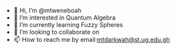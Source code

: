 - 👋 Hi, I’m @mtweneboah
- 👀 I’m interested in Quantum Algebra 
- 🌱 I’m currently learning Fuzzy Spheres
- 💞️ I’m looking to collaborate on 
- 📫 How to reach me by email:mtdarkwah@st.ug.edu.gh

<!---
mtweneboah/mtweneboah is a ✨ special ✨ repository because its `README.md` (this file) appears on your GitHub profile.
You can click the Preview link to take a look at your changes.
--->
